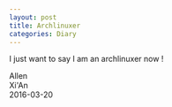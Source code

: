 ```yaml
---
layout: post
title: Archlinuxer
categories: Diary
---
```

I just want to say I am an archlinuxer now !    

Allen   
Xi'An   
2016-03-20   